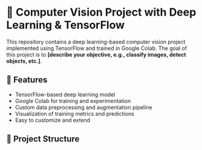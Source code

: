 # 🧠 Computer Vision Project with Deep Learning & TensorFlow

This repository contains a deep learning-based computer vision project implemented using TensorFlow and trained in Google Colab. The goal of this project is to **[describe your objective, e.g., classify images, detect objects, etc.]**.

## 🚀 Features

- TensorFlow-based deep learning model
- Google Colab for training and experimentation
- Custom data preprocessing and augmentation pipeline
- Visualization of training metrics and predictions
- Easy to customize and extend

## 📁 Project Structure

